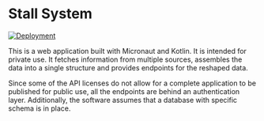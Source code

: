 # Stall System
[![Deployment](https://github.com/ConstantKrieg/stallsystem/actions/workflows/deploy.yml/badge.svg?event=deployment_status)](https://github.com/ConstantKrieg/stallsystem/actions/workflows/deploy.yml)

This is a web application built with Micronaut and Kotlin. It is intended for private use. It fetches information from multiple sources, assembles the data into a single structure and provides endpoints for the reshaped data. 

Since some of the API licenses do not allow for a  complete application to be published for public use, all the endpoints are behind an authentication layer. Additionally, the software assumes that a database with specific schema is in place. 